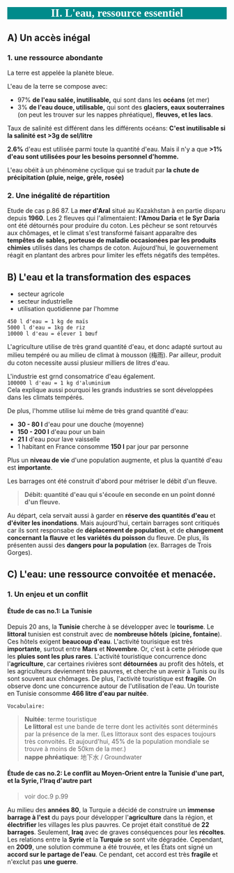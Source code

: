 <h1 style="background-color:darkcyan; font-size: 180%; color: white; text-align: center; font-family: verdana"> 

II. L'eau, ressource essentiel

</h1>

## A) Un accès inégal
### 1. une ressource abondante

La terre est appelée la planète bleue.  
  
L'eau de la terre se compose avec:  

- 97% **de l'eau salée, inutilisable,** qui sont dans les **océans** (et mer)
- 3% **de l'eau douce, utilisable,** qui sont des **glaciers, eaux souterraines** (on peut les trouver sur les nappes phréatique), **fleuves, et les lacs**.

Taux de salinité est différent dans les différents océans: **C'est inutilisable si la salinité est >3g de sel/litre**

**2.6%** d'eau est utilisée parmi toute la quantité d'eau. Mais il n'y a que **>1% d'eau sont utilisées pour les besoins personnel d'homme.**

L'eau obéit à un phénomène cyclique qui se traduit par **la chute de précipitation (pluie, neige, grèle, rosée)**

### 2. Une inégalité de répartition
Etude de cas p.86 87. La **mer d'Aral** situé au Kazakhstan à en partie disparu depuis **1960**. Les 2 fleuves qui l'alimentaient: **l'Amou Daria** et **le Syr Daria** ont été détournés pour produire du coton. Les pêcheur se sont retourvés aux chômages, et le climat s'est transformé faisant apparaître des **tempêtes de sables, porteuse de maladie occasionées par les produits chimies** utilisés dans les champs de coton. Aujourd'hui, le gouvernement réagit en plantant des arbres pour limiter les effets négatifs des tempêtes.

## B) L'eau et la transformation des espaces
- secteur agricole
- secteur industrielle
- utilisation quotidienne par l'homme

`450 l d'eau = 1 kg de maïs`  
`5000 l d'eau = 1kg de riz`  
`10000 l d'eau = élever 1 bœuf`

L'agriculture utilise de très grand quantité d'eau, et donc adapté surtout au milieu tempéré ou au milieu de climat à mousson (梅雨). Par ailleur, produit du coton necessite aussi plusieur milliers de litres d'eau.  

L'industrie est grnd consomatrice d'eau également.   
`100000 l d'eau = 1 kg d'aluminium`  
Cela explique aussi pourquoi les grands industries se sont développées dans les climats tempérés.

De plus, l'homme utilise lui même de très grand quantité d'eau:

- **30 - 80 l** d'eau pour une douche (moyenne)
- **150 - 200 l** d'eau pour un bain
- **21 l** d'eau pour lave vaisselle
- 1 habitant en France consomme **150 l** par jour par personne

Plus un **niveau de vie** d'une population augmente, et plus la quantité d'eau est **importante**.

Les barrages ont été construit d'abord pour métriser le débit d'un fleuve.

> **Débit: quantité d'eau qui s'écoule en seconde en un point donné d'un fleuve.**

Au départ, cela servait aussi à garder en **réserve des quantités d'eau** et **d'éviter les inondations**. Mais aujourd'hui, certain barrages sont critiqués car ils sont responsabe de **déplacement de population**, et de **changement concernant la flauve** et **les variétés du poisson** du fleuve. De plus, ils présenten aussi des **dangers pour la population** (ex. Barrages de Trois Gorges).

## C) L'eau: une ressource convoitée et menacée.
### 1. Un enjeu et un conflit
#### Étude de cas no.1: La Tunisie

Depuis 20 ans, la **Tunisie** cherche à se développer avec le **tourisme**. Le **littoral** tunisien est construit avec de **nombreuse hôtels** (**picine, fontaine**). Ces hôtels exigent **beaucoup d'eau**. L'activité tourisique est très **importante**, surtout entre **Mars** et **Novembre**. Or, c'est à cette période que les **pluies sont les plus rares**. L'activité touristique concurrence donc l'**agriculture**, car certaines rivières sont **détournées** au profit des hôtels, et les agriculteurs deviennent très pauvres, et cherche un avenir à Tunis ou ils sont souvent aux chômages. De plus, l'activité touristique est **fragile**. On observe donc une concurrence autour de l'utilisation de l'eau. Un touriste en Tunisie consomme **466 litre d'eau par nuitée**.

`Vocabulaire:`
> **Nuitée**: terme touristique  
> **Le littoral** est une bande de terre dont les activités sont déterminés par la présence de la mer. (Les littoraux sont des espaces toujours très convoités. Et aujourd'hui, 45% de la population mondiale se trouve à moins de 50km de la mer.)  
> **nappe phréatique**: 地下水 / Groundwater

#### Étude de cas no.2: Le conflit au Moyen-Orient entre la Tunisie d'une part, et la Syrie, l'Iraq d'autre part
> voir doc.9 p.99

Au milieu des **années 80**, la Turquie a décidé de construire un **immense barrage à l'est** du pays pour développer l'**agriculture** dans la région, et **électrifier** les villages les plus pauvres. Ce projet était constitué de **22 barrages**. Seulement, **Iraq** avec de graves conséquences pour les **récoltes**. Les relations entre la **Syrie** et la **Turquie** se sont vite dégradée. Cependant, en **2009**, une solution commune a été trouvée, et les États ont signé un **accord sur le partage de l'eau**. Ce pendant, cet accord est très **fragile** et n'exclut pas **une guerre**.

